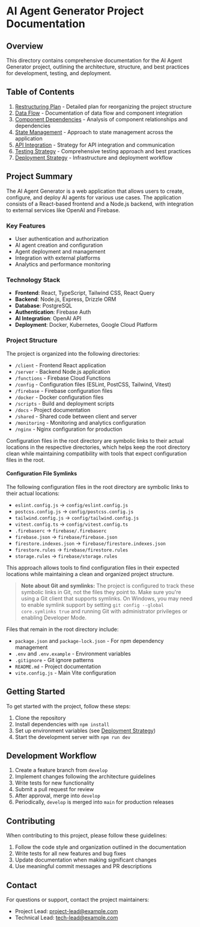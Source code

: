 # AI Agent Generator Project Documentation

## Overview

This directory contains comprehensive documentation for the AI Agent Generator project, outlining the architecture, structure, and best practices for development, testing, and deployment.

## Table of Contents

1. [Restructuring Plan](./RESTRUCTURING-PLAN.md) - Detailed plan for reorganizing the project structure
2. [Data Flow](./DATA-FLOW.md) - Documentation of data flow and component integration
3. [Component Dependencies](./COMPONENT-DEPENDENCIES.md) - Analysis of component relationships and dependencies
4. [State Management](./STATE-MANAGEMENT.md) - Approach to state management across the application
5. [API Integration](./API-INTEGRATION.md) - Strategy for API integration and communication
6. [Testing Strategy](./TESTING-STRATEGY.md) - Comprehensive testing approach and best practices
7. [Deployment Strategy](./DEPLOYMENT-STRATEGY.md) - Infrastructure and deployment workflow

## Project Summary

The AI Agent Generator is a web application that allows users to create, configure, and deploy AI agents for various use cases. The application consists of a React-based frontend and a Node.js backend, with integration to external services like OpenAI and Firebase.

### Key Features

- User authentication and authorization
- AI agent creation and configuration
- Agent deployment and management
- Integration with external platforms
- Analytics and performance monitoring

### Technology Stack

- **Frontend**: React, TypeScript, Tailwind CSS, React Query
- **Backend**: Node.js, Express, Drizzle ORM
- **Database**: PostgreSQL
- **Authentication**: Firebase Auth
- **AI Integration**: OpenAI API
- **Deployment**: Docker, Kubernetes, Google Cloud Platform

### Project Structure

The project is organized into the following directories:

- `/client` - Frontend React application
- `/server` - Backend Node.js application
- `/functions` - Firebase Cloud Functions
- `/config` - Configuration files (ESLint, PostCSS, Tailwind, Vitest)
- `/firebase` - Firebase configuration files
- `/docker` - Docker configuration files
- `/scripts` - Build and deployment scripts
- `/docs` - Project documentation
- `/shared` - Shared code between client and server
- `/monitoring` - Monitoring and analytics configuration
- `/nginx` - Nginx configuration for production

Configuration files in the root directory are symbolic links to their actual locations in the respective directories, which helps keep the root directory clean while maintaining compatibility with tools that expect configuration files in the root.

#### Configuration File Symlinks

The following configuration files in the root directory are symbolic links to their actual locations:

- `eslint.config.js` → `config/eslint.config.js`
- `postcss.config.js` → `config/postcss.config.js`
- `tailwind.config.js` → `config/tailwind.config.js`
- `vitest.config.ts` → `config/vitest.config.ts`
- `.firebaserc` → `firebase/.firebaserc`
- `firebase.json` → `firebase/firebase.json`
- `firestore.indexes.json` → `firebase/firestore.indexes.json`
- `firestore.rules` → `firebase/firestore.rules`
- `storage.rules` → `firebase/storage.rules`

This approach allows tools to find configuration files in their expected locations while maintaining a clean and organized project structure.

> **Note about Git and symlinks:** The project is configured to track these symbolic links in Git, not the files they point to. Make sure you're using a Git client that supports symlinks. On Windows, you may need to enable symlink support by setting `git config --global core.symlinks true` and running Git with administrator privileges or enabling Developer Mode.

Files that remain in the root directory include:
- `package.json` and `package-lock.json` - For npm dependency management
- `.env` and `.env.example` - Environment variables
- `.gitignore` - Git ignore patterns
- `README.md` - Project documentation
- `vite.config.js` - Main Vite configuration

## Getting Started

To get started with the project, follow these steps:

1. Clone the repository
2. Install dependencies with `npm install`
3. Set up environment variables (see [Deployment Strategy](./DEPLOYMENT-STRATEGY.md))
4. Start the development server with `npm run dev`

## Development Workflow

1. Create a feature branch from `develop`
2. Implement changes following the architecture guidelines
3. Write tests for new functionality
4. Submit a pull request for review
5. After approval, merge into `develop`
6. Periodically, `develop` is merged into `main` for production releases

## Contributing

When contributing to this project, please follow these guidelines:

1. Follow the code style and organization outlined in the documentation
2. Write tests for all new features and bug fixes
3. Update documentation when making significant changes
4. Use meaningful commit messages and PR descriptions

## Contact

For questions or support, contact the project maintainers:

- Project Lead: [project-lead@example.com](mailto:project-lead@example.com)
- Technical Lead: [tech-lead@example.com](mailto:tech-lead@example.com)